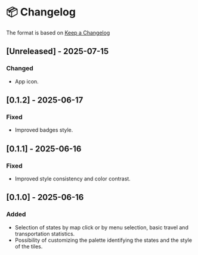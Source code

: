 # 📦 Changelog

The format is based on [Keep a Changelog](https://keepachangelog.com/)

## [Unreleased] - 2025-07-15

### Changed

- App icon.

## [0.1.2] - 2025-06-17

### Fixed

- Improved badges style.

## [0.1.1] - 2025-06-16

### Fixed

- Improved style consistency and color contrast.

## [0.1.0] - 2025-06-16

### Added

- Selection of states by map click or by menu selection, basic travel and transportation statistics.
- Possibility of customizing the palette identifying the states and the style of the tiles.

